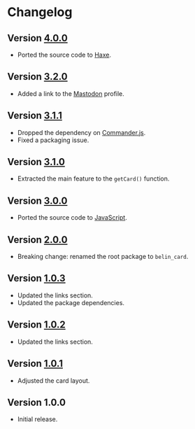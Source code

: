 # Changelog

## Version [4.0.0](https://github.com/cedx/card/compare/v3.2.0...v4.0.0)
- Ported the source code to [Haxe](https://haxe.org).

## Version [3.2.0](https://github.com/cedx/card/compare/v3.1.1...v3.2.0)
- Added a link to the [Mastodon](https://mastodon.social) profile.

## Version [3.1.1](https://github.com/cedx/card/compare/v3.1.0...v3.1.1)
- Dropped the dependency on [Commander.js](https://github.com/tj/commander.js).
- Fixed a packaging issue.

## Version [3.1.0](https://github.com/cedx/card/compare/v3.0.0...v3.1.0)
- Extracted the main feature to the `getCard()` function.

## Version [3.0.0](https://github.com/cedx/card/compare/v2.0.0...v3.0.0)
- Ported the source code to [JavaScript](https://developer.mozilla.org/docs/Web/JavaScript).

## Version [2.0.0](https://github.com/cedx/card/compare/v1.0.3...v2.0.0)
- Breaking change: renamed the root package to `belin_card`.

## Version [1.0.3](https://github.com/cedx/card/compare/v1.0.2...v1.0.3)
- Updated the links section.
- Updated the package dependencies.

## Version [1.0.2](https://github.com/cedx/card/compare/v1.0.1...v1.0.2)
- Updated the links section.

## Version [1.0.1](https://github.com/cedx/card/compare/v1.0.0...v1.0.1)
- Adjusted the card layout.

## Version 1.0.0
- Initial release.
